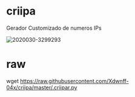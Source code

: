 # criipa
Gerador Customizado de numeros IPs

![2020030-3299293](https://user-images.githubusercontent.com/25424970/27000755-7a75c246-4d8f-11e7-85d4-64d05f5ffeae.png)

# raw
wget https://raw.githubusercontent.com/Xdwnff-04x/criipa/master/.criipar.py

